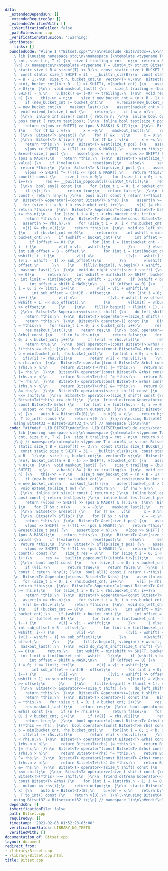 ```yaml
---
data:
  _extendedDependsOn: []
  _extendedRequiredBy: []
  _extendedVerifiedWith: []
  _isVerificationFailed: false
  _pathExtension: cpp
  _verificationStatusIcon: ':warning:'
  attributes:
    links: []
  bundledCode: "#line 1 \"Bitset.cpp\"\n\n\n#include <bits/stdc++.h>\n\nnamespace\
    \ lib {\nusing namespace std;\n\nnamespace {\ntemplate <typename T> T maskout(size_t\
    \ cnt, size_t n, T x) {\n  size_t trailing = cnt - n;\n  return x & ((~0) >> trailing);\n\
    }\n} // namespace\n\ntemplate <typename T = uint64_t> struct Bitset {\n  const\
    \ static size_t B = sizeof(T) << 3;\n  const static size_t BUCKET_SIZE = B;\n\
    \  const static size_t SHIFT = 31 - __builtin_clz(B);\n  const static size_t MASK\
    \ = B - 1;\n\n  size_t n, bucket_cnt;\n  vector<T> v;\n\n  Bitset(size_t n) :\
    \ n(n), bucket_cnt((n + B - 1) >> SHIFT), v(bucket_cnt) {\n    assert(bucket_cnt\
    \ > 0);\n  }\n\n  void maskout_last() {\n    size_t trailing = (bucket_cnt <<\
    \ SHIFT) - n;\n    v.back() &= (~0) >> trailing;\n  }\n\n  void resize(size_t\
    \ n) {\n    this->n = n;\n    size_t new_bucket_cnt = (n + B - 1) >> SHIFT;\n\
    \    if (new_bucket_cnt != bucket_cnt)\n      v.resize(new_bucket_cnt);\n    bucket_cnt\
    \ = new_bucket_cnt;\n    maskout_last();\n    assert(bucket_cnt > 0);\n  }\n\n\
    \  void extend_to(size_t nw) {\n    return;\n    if (nw > n)\n      resize(nw);\n\
    \  }\n\n  inline int size() const { return n; }\n\n  inline bool operator[](int\
    \ pos) const { return test(pos); }\n\n  inline bool test(size_t pos) const {\n\
    \    return (v[pos >> SHIFT] >> (pos & MASK)) & (T)1;\n  }\n\n  Bitset<T> &set()\
    \ {\n    for (T &x : v)\n      x = ~0;\n    maskout_last();\n    return *this;\n\
    \  }\n\n  Bitset<T> &reset() {\n    for (T &x : v)\n      x = 0;\n    return *this;\n\
    \  }\n\n  Bitset<T> &flip() {\n    for (T &x : v)\n      x = ~x;\n    maskout_last();\n\
    \    return *this;\n  }\n\n  Bitset<T> &set(size_t pos) {\n    assert(pos < n);\n\
    \    v[pos >> SHIFT] |= ((T)1 << (pos & MASK));\n    return *this;\n  }\n\n  Bitset<T>\
    \ &reset(size_t pos) {\n    assert(pos < n);\n    v[pos >> SHIFT] &= ~((T)1 <<\
    \ (pos & MASK));\n    return *this;\n  }\n\n  Bitset<T> &set(size_t pos, bool\
    \ value) {\n    if (!value)\n      reset(pos);\n    else\n      set(pos);\n  \
    \  return *this;\n  }\n\n  Bitset<T> &flip(size_t pos) {\n    assert(pos < n);\n\
    \    v[pos >> SHIFT] ^= ((T)1 << (pos & MASK));\n    return *this;\n  }\n\n  int\
    \ count() const {\n    size_t res = 0;\n    for (size_t i = 0; i < bucket_cnt;\
    \ i++)\n      res += __builtin_popcountll((uint64_t)v[i]);\n    return res;\n\
    \  }\n\n  bool any() const {\n    for (size_t i = 0; i < bucket_cnt; i++)\n  \
    \    if (v[i])\n        return true;\n    return false;\n  }\n\n  bool none()\
    \ const { return !any(); }\n\n  bool all() const { return (~*this).none(); }\n\
    \n  Bitset<T> &operator|=(const Bitset<T> &rhs) {\n    assert(n >= rhs.n);\n \
    \   for (size_t i = 0; i < rhs.bucket_cnt; i++)\n      v[i] |= rhs.v[i];\n   \
    \ return *this;\n  }\n\n  Bitset<T> &operator^=(const Bitset<T> &rhs) {\n    assert(n\
    \ >= rhs.n);\n    for (size_t i = 0; i < rhs.bucket_cnt; i++)\n      v[i] ^= rhs.v[i];\n\
    \    return *this;\n  }\n\n  Bitset<T> &operator&=(const Bitset<T> &rhs) {\n \
    \   assert(n >= rhs.n);\n    for (size_t i = 0; i < rhs.bucket_cnt; i++)\n   \
    \   v[i] &= rhs.v[i];\n    return *this;\n  }\n\n  void do_left_shift(size_t shift)\
    \ {\n    if (bucket_cnt == 0)\n      return;\n    int wshift = min(shift >> SHIFT,\
    \ bucket_cnt);\n    if (wshift < bucket_cnt) {\n      int offset = shift & MASK;\n\
    \      if (offset == 0) {\n        for (int i = (int)bucket_cnt - 1; i >= wshift;\
    \ i--) {\n          v[i] = v[i - wshift];\n        }\n      } else {\n       \
    \ int sub_offset = B - offset;\n        for (int i = (int)bucket_cnt - 1; i >\
    \ wshift; i--) {\n          v[i] =\n              ((v[i - wshift] << offset) |\
    \ (v[i - wshift - 1] >> sub_offset));\n        }\n        v[wshift] = v[0] <<\
    \ offset;\n      }\n    }\n    fill(v.begin(), v.begin() + wshift, (T)0);\n  \
    \  maskout_last();\n  }\n\n  void do_right_shift(size_t shift) {\n    if (bucket_cnt\
    \ == 0)\n      return;\n    int wshift = min(shift >> SHIFT, bucket_cnt);\n  \
    \  int limit = (int)bucket_cnt - wshift - 1;\n\n    if (wshift < bucket_cnt) {\n\
    \      int offset = shift & MASK;\n\n      if (offset == 0) {\n        for (int\
    \ i = 0; i <= limit; i++)\n          v[i] = v[i + wshift];\n      } else {\n \
    \       int sub_offset = (int)B - offset;\n        for (int i = 0; i < limit;\
    \ i++) {\n          v[i] =\n              ((v[i + wshift] >> offset) | (v[i +\
    \ wshift + 1] << sub_offset));\n        }\n        v[limit] = v[bucket_cnt - 1]\
    \ >> offset;\n      }\n    }\n\n    fill(v.begin() + (limit + 1), v.end(), (T)0);\n\
    \  }\n\n  Bitset<T> &operator<<=(size_t shift) {\n    do_left_shift(shift);\n\
    \    return *this;\n  }\n\n  Bitset<T> &operator>>=(size_t shift) {\n    do_right_shift(shift);\n\
    \    return *this;\n  }\n\n  Bitset<T> operator~() const {\n    Bitset<T> res\
    \ = *this;\n    for (size_t i = 0; i < bucket_cnt; i++)\n      res.v[i] = ~res.v[i];\n\
    \    res.maskout_last();\n    return res;\n  }\n\n  bool operator==(const Bitset<T>\
    \ &rhs) const {\n    if (n != rhs.n)\n      return false;\n    for (size_t i =\
    \ 0; i < bucket_cnt; i++)\n      if (v[i] != rhs.v[i])\n        return false;\n\
    \    return true;\n  }\n\n  bool operator!=(const Bitset<T> &rhs) const { return\
    \ !(*this == rhs); }\n\n  bool operator<(const Bitset<T>& rhs) const {\n    int\
    \ b = min(bucket_cnt, rhs.bucket_cnt);\n    for(int i = 0; i < b; i++) {\n   \
    \   if(v[i] != rhs.v[i])\n        return v[i] < rhs.v[i];\n    }\n    return n\
    \ < rhs.n;\n  }\n\n  Bitset<T> operator|(const Bitset<T> &rhs) const {\n    if\
    \ (rhs.n > n)\n      return Bitset<T>(rhs) |= *this;\n    return Bitset<T>(*this)\
    \ |= rhs;\n  }\n\n  Bitset<T> operator^(const Bitset<T> &rhs) const {\n    if\
    \ (rhs.n > n)\n      return Bitset<T>(rhs) ^= *this;\n    return Bitset<T>(*this)\
    \ ^= rhs;\n  }\n\n  Bitset<T> operator&(const Bitset<T> &rhs) const {\n    if\
    \ (rhs.n > n)\n      return Bitset<T>(rhs) &= *this;\n    return Bitset<T>(*this)\
    \ &= rhs;\n  }\n\n  Bitset<T> operator<<(size_t shift) const {\n    return Bitset<T>(*this)\
    \ <<= shift;\n  }\n\n  Bitset<T> operator>>(size_t shift) const {\n    return\
    \ Bitset<T>(*this) >>= shift;\n  }\n\n  friend ostream &operator<<(ostream &output,\
    \ const Bitset<T> &rhs) {\n    for (int i = (int)rhs.n - 1; i >= 0; i--)\n   \
    \   output << rhs[i];\n    return output;\n  }\n\n  static Bitset<T> from_int(T\
    \ x) {\n    auto b = Bitset<T>(B);\n    b.v[0] = x;\n    return b;\n  }\n  \n\
    \  T to_int() const {\n    return v[0];\n  }\n};\n\nusing Bitset64 = Bitset<uint64_t>;\n\
    using Bitset32 = Bitset<uint32_t>;\n} // namespace lib\n\n\n"
  code: "#ifndef _LIB_BITSET\n#define _LIB_BITSET\n#include <bits/stdc++.h>\n\nnamespace\
    \ lib {\nusing namespace std;\n\nnamespace {\ntemplate <typename T> T maskout(size_t\
    \ cnt, size_t n, T x) {\n  size_t trailing = cnt - n;\n  return x & ((~0) >> trailing);\n\
    }\n} // namespace\n\ntemplate <typename T = uint64_t> struct Bitset {\n  const\
    \ static size_t B = sizeof(T) << 3;\n  const static size_t BUCKET_SIZE = B;\n\
    \  const static size_t SHIFT = 31 - __builtin_clz(B);\n  const static size_t MASK\
    \ = B - 1;\n\n  size_t n, bucket_cnt;\n  vector<T> v;\n\n  Bitset(size_t n) :\
    \ n(n), bucket_cnt((n + B - 1) >> SHIFT), v(bucket_cnt) {\n    assert(bucket_cnt\
    \ > 0);\n  }\n\n  void maskout_last() {\n    size_t trailing = (bucket_cnt <<\
    \ SHIFT) - n;\n    v.back() &= (~0) >> trailing;\n  }\n\n  void resize(size_t\
    \ n) {\n    this->n = n;\n    size_t new_bucket_cnt = (n + B - 1) >> SHIFT;\n\
    \    if (new_bucket_cnt != bucket_cnt)\n      v.resize(new_bucket_cnt);\n    bucket_cnt\
    \ = new_bucket_cnt;\n    maskout_last();\n    assert(bucket_cnt > 0);\n  }\n\n\
    \  void extend_to(size_t nw) {\n    return;\n    if (nw > n)\n      resize(nw);\n\
    \  }\n\n  inline int size() const { return n; }\n\n  inline bool operator[](int\
    \ pos) const { return test(pos); }\n\n  inline bool test(size_t pos) const {\n\
    \    return (v[pos >> SHIFT] >> (pos & MASK)) & (T)1;\n  }\n\n  Bitset<T> &set()\
    \ {\n    for (T &x : v)\n      x = ~0;\n    maskout_last();\n    return *this;\n\
    \  }\n\n  Bitset<T> &reset() {\n    for (T &x : v)\n      x = 0;\n    return *this;\n\
    \  }\n\n  Bitset<T> &flip() {\n    for (T &x : v)\n      x = ~x;\n    maskout_last();\n\
    \    return *this;\n  }\n\n  Bitset<T> &set(size_t pos) {\n    assert(pos < n);\n\
    \    v[pos >> SHIFT] |= ((T)1 << (pos & MASK));\n    return *this;\n  }\n\n  Bitset<T>\
    \ &reset(size_t pos) {\n    assert(pos < n);\n    v[pos >> SHIFT] &= ~((T)1 <<\
    \ (pos & MASK));\n    return *this;\n  }\n\n  Bitset<T> &set(size_t pos, bool\
    \ value) {\n    if (!value)\n      reset(pos);\n    else\n      set(pos);\n  \
    \  return *this;\n  }\n\n  Bitset<T> &flip(size_t pos) {\n    assert(pos < n);\n\
    \    v[pos >> SHIFT] ^= ((T)1 << (pos & MASK));\n    return *this;\n  }\n\n  int\
    \ count() const {\n    size_t res = 0;\n    for (size_t i = 0; i < bucket_cnt;\
    \ i++)\n      res += __builtin_popcountll((uint64_t)v[i]);\n    return res;\n\
    \  }\n\n  bool any() const {\n    for (size_t i = 0; i < bucket_cnt; i++)\n  \
    \    if (v[i])\n        return true;\n    return false;\n  }\n\n  bool none()\
    \ const { return !any(); }\n\n  bool all() const { return (~*this).none(); }\n\
    \n  Bitset<T> &operator|=(const Bitset<T> &rhs) {\n    assert(n >= rhs.n);\n \
    \   for (size_t i = 0; i < rhs.bucket_cnt; i++)\n      v[i] |= rhs.v[i];\n   \
    \ return *this;\n  }\n\n  Bitset<T> &operator^=(const Bitset<T> &rhs) {\n    assert(n\
    \ >= rhs.n);\n    for (size_t i = 0; i < rhs.bucket_cnt; i++)\n      v[i] ^= rhs.v[i];\n\
    \    return *this;\n  }\n\n  Bitset<T> &operator&=(const Bitset<T> &rhs) {\n \
    \   assert(n >= rhs.n);\n    for (size_t i = 0; i < rhs.bucket_cnt; i++)\n   \
    \   v[i] &= rhs.v[i];\n    return *this;\n  }\n\n  void do_left_shift(size_t shift)\
    \ {\n    if (bucket_cnt == 0)\n      return;\n    int wshift = min(shift >> SHIFT,\
    \ bucket_cnt);\n    if (wshift < bucket_cnt) {\n      int offset = shift & MASK;\n\
    \      if (offset == 0) {\n        for (int i = (int)bucket_cnt - 1; i >= wshift;\
    \ i--) {\n          v[i] = v[i - wshift];\n        }\n      } else {\n       \
    \ int sub_offset = B - offset;\n        for (int i = (int)bucket_cnt - 1; i >\
    \ wshift; i--) {\n          v[i] =\n              ((v[i - wshift] << offset) |\
    \ (v[i - wshift - 1] >> sub_offset));\n        }\n        v[wshift] = v[0] <<\
    \ offset;\n      }\n    }\n    fill(v.begin(), v.begin() + wshift, (T)0);\n  \
    \  maskout_last();\n  }\n\n  void do_right_shift(size_t shift) {\n    if (bucket_cnt\
    \ == 0)\n      return;\n    int wshift = min(shift >> SHIFT, bucket_cnt);\n  \
    \  int limit = (int)bucket_cnt - wshift - 1;\n\n    if (wshift < bucket_cnt) {\n\
    \      int offset = shift & MASK;\n\n      if (offset == 0) {\n        for (int\
    \ i = 0; i <= limit; i++)\n          v[i] = v[i + wshift];\n      } else {\n \
    \       int sub_offset = (int)B - offset;\n        for (int i = 0; i < limit;\
    \ i++) {\n          v[i] =\n              ((v[i + wshift] >> offset) | (v[i +\
    \ wshift + 1] << sub_offset));\n        }\n        v[limit] = v[bucket_cnt - 1]\
    \ >> offset;\n      }\n    }\n\n    fill(v.begin() + (limit + 1), v.end(), (T)0);\n\
    \  }\n\n  Bitset<T> &operator<<=(size_t shift) {\n    do_left_shift(shift);\n\
    \    return *this;\n  }\n\n  Bitset<T> &operator>>=(size_t shift) {\n    do_right_shift(shift);\n\
    \    return *this;\n  }\n\n  Bitset<T> operator~() const {\n    Bitset<T> res\
    \ = *this;\n    for (size_t i = 0; i < bucket_cnt; i++)\n      res.v[i] = ~res.v[i];\n\
    \    res.maskout_last();\n    return res;\n  }\n\n  bool operator==(const Bitset<T>\
    \ &rhs) const {\n    if (n != rhs.n)\n      return false;\n    for (size_t i =\
    \ 0; i < bucket_cnt; i++)\n      if (v[i] != rhs.v[i])\n        return false;\n\
    \    return true;\n  }\n\n  bool operator!=(const Bitset<T> &rhs) const { return\
    \ !(*this == rhs); }\n\n  bool operator<(const Bitset<T>& rhs) const {\n    int\
    \ b = min(bucket_cnt, rhs.bucket_cnt);\n    for(int i = 0; i < b; i++) {\n   \
    \   if(v[i] != rhs.v[i])\n        return v[i] < rhs.v[i];\n    }\n    return n\
    \ < rhs.n;\n  }\n\n  Bitset<T> operator|(const Bitset<T> &rhs) const {\n    if\
    \ (rhs.n > n)\n      return Bitset<T>(rhs) |= *this;\n    return Bitset<T>(*this)\
    \ |= rhs;\n  }\n\n  Bitset<T> operator^(const Bitset<T> &rhs) const {\n    if\
    \ (rhs.n > n)\n      return Bitset<T>(rhs) ^= *this;\n    return Bitset<T>(*this)\
    \ ^= rhs;\n  }\n\n  Bitset<T> operator&(const Bitset<T> &rhs) const {\n    if\
    \ (rhs.n > n)\n      return Bitset<T>(rhs) &= *this;\n    return Bitset<T>(*this)\
    \ &= rhs;\n  }\n\n  Bitset<T> operator<<(size_t shift) const {\n    return Bitset<T>(*this)\
    \ <<= shift;\n  }\n\n  Bitset<T> operator>>(size_t shift) const {\n    return\
    \ Bitset<T>(*this) >>= shift;\n  }\n\n  friend ostream &operator<<(ostream &output,\
    \ const Bitset<T> &rhs) {\n    for (int i = (int)rhs.n - 1; i >= 0; i--)\n   \
    \   output << rhs[i];\n    return output;\n  }\n\n  static Bitset<T> from_int(T\
    \ x) {\n    auto b = Bitset<T>(B);\n    b.v[0] = x;\n    return b;\n  }\n  \n\
    \  T to_int() const {\n    return v[0];\n  }\n};\n\nusing Bitset64 = Bitset<uint64_t>;\n\
    using Bitset32 = Bitset<uint32_t>;\n} // namespace lib\n\n#endif\n"
  dependsOn: []
  isVerificationFile: false
  path: Bitset.cpp
  requiredBy: []
  timestamp: '2021-02-03 01:52:23-03:00'
  verificationStatus: LIBRARY_NO_TESTS
  verifiedWith: []
documentation_of: Bitset.cpp
layout: document
redirect_from:
- /library/Bitset.cpp
- /library/Bitset.cpp.html
title: Bitset.cpp
---
```

